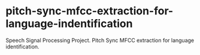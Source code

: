# pitch-sync-mfcc-extraction-for-language-indentification
Speech Signal Processing Project. Pitch Sync MFCC extraction for language identification.
